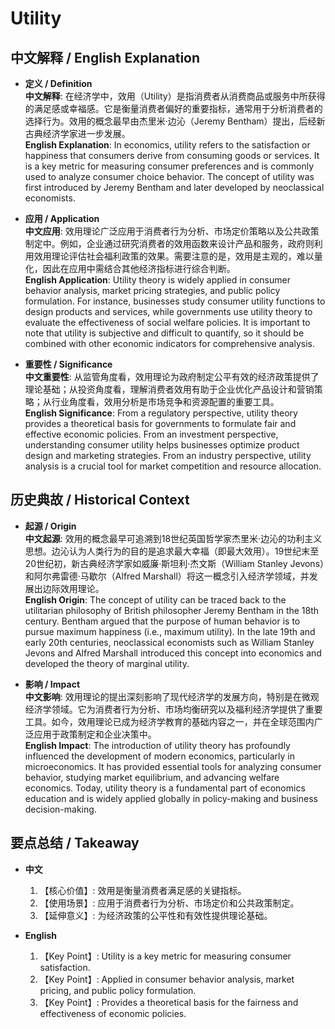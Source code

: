 # Utility

## 中文解释 / English Explanation

* **定义 / Definition**  
  **中文解释**: 在经济学中，效用（Utility）是指消费者从消费商品或服务中所获得的满足感或幸福感。它是衡量消费者偏好的重要指标，通常用于分析消费者的选择行为。效用的概念最早由杰里米·边沁（Jeremy Bentham）提出，后经新古典经济学家进一步发展。  
  **English Explanation**: In economics, utility refers to the satisfaction or happiness that consumers derive from consuming goods or services. It is a key metric for measuring consumer preferences and is commonly used to analyze consumer choice behavior. The concept of utility was first introduced by Jeremy Bentham and later developed by neoclassical economists.

* **应用 / Application**  
  **中文应用**: 效用理论广泛应用于消费者行为分析、市场定价策略以及公共政策制定中。例如，企业通过研究消费者的效用函数来设计产品和服务，政府则利用效用理论评估社会福利政策的效果。需要注意的是，效用是主观的，难以量化，因此在应用中需结合其他经济指标进行综合判断。  
  **English Application**: Utility theory is widely applied in consumer behavior analysis, market pricing strategies, and public policy formulation. For instance, businesses study consumer utility functions to design products and services, while governments use utility theory to evaluate the effectiveness of social welfare policies. It is important to note that utility is subjective and difficult to quantify, so it should be combined with other economic indicators for comprehensive analysis.

* **重要性 / Significance**  
  **中文重要性**: 从监管角度看，效用理论为政府制定公平有效的经济政策提供了理论基础；从投资角度看，理解消费者效用有助于企业优化产品设计和营销策略；从行业角度看，效用分析是市场竞争和资源配置的重要工具。  
  **English Significance**: From a regulatory perspective, utility theory provides a theoretical basis for governments to formulate fair and effective economic policies. From an investment perspective, understanding consumer utility helps businesses optimize product design and marketing strategies. From an industry perspective, utility analysis is a crucial tool for market competition and resource allocation.

## 历史典故 / Historical Context

* **起源 / Origin**  
  **中文起源**: 效用的概念最早可追溯到18世纪英国哲学家杰里米·边沁的功利主义思想。边沁认为人类行为的目的是追求最大幸福（即最大效用）。19世纪末至20世纪初，新古典经济学家如威廉·斯坦利·杰文斯（William Stanley Jevons）和阿尔弗雷德·马歇尔（Alfred Marshall）将这一概念引入经济学领域，并发展出边际效用理论。  
  **English Origin**: The concept of utility can be traced back to the utilitarian philosophy of British philosopher Jeremy Bentham in the 18th century. Bentham argued that the purpose of human behavior is to pursue maximum happiness (i.e., maximum utility). In the late 19th and early 20th centuries, neoclassical economists such as William Stanley Jevons and Alfred Marshall introduced this concept into economics and developed the theory of marginal utility.

* **影响 / Impact**  
  **中文影响**: 效用理论的提出深刻影响了现代经济学的发展方向，特别是在微观经济学领域。它为消费者行为分析、市场均衡研究以及福利经济学提供了重要工具。如今，效用理论已成为经济学教育的基础内容之一，并在全球范围内广泛应用于政策制定和企业决策中。  
  **English Impact**: The introduction of utility theory has profoundly influenced the development of modern economics, particularly in microeconomics. It has provided essential tools for analyzing consumer behavior, studying market equilibrium, and advancing welfare economics. Today, utility theory is a fundamental part of economics education and is widely applied globally in policy-making and business decision-making.

## 要点总结 / Takeaway

* **中文**  
  1. 【核心价值】:  效用是衡量消费者满足感的关键指标。
  2. 【使用场景】:  应用于消费者行为分析、市场定价和公共政策制定。
  3. 【延伸意义】:  为经济政策的公平性和有效性提供理论基础。

* **English**  
  1. 【Key Point】: Utility is a key metric for measuring consumer satisfaction.
  2. 【Key Point】: Applied in consumer behavior analysis, market pricing, and public policy formulation.
  3. 【Key Point】: Provides a theoretical basis for the fairness and effectiveness of economic policies.
